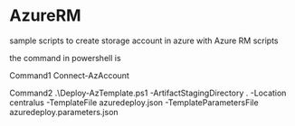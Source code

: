 # AzureRM
sample scripts to create storage account in azure with Azure RM scripts

the command in powershell is 


Command1
Connect-AzAccount

Command2
.\Deploy-AzTemplate.ps1 -ArtifactStagingDirectory . -Location centralus -TemplateFile azuredeploy.json -TemplateParametersFile azuredeploy.parameters.json
